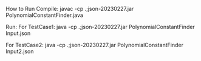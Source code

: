 How to Run
Compile:
javac -cp .;json-20230227.jar PolynomialConstantFinder.java


Run: 
For TestCase1:
java -cp .;json-20230227.jar PolynomialConstantFinder Input.json

For TestCase2:
java -cp .;json-20230227.jar PolynomialConstantFinder Input2.json
